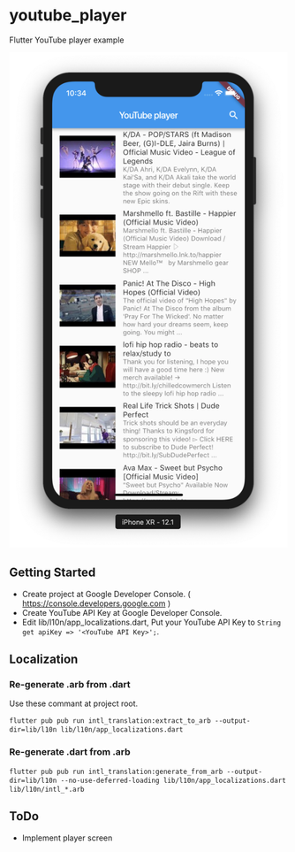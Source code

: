 # youtube_player

Flutter YouTube player example

![YouTube player screen shot](https://raw.githubusercontent.com/eyasuyuki/youtube-player/images/youtube_player.png)

## Getting Started

- Create project at Google Developer Console. ( https://console.developers.google.com )
- Create YouTube API Key at Google Developer Console.
- Edit lib/l10n/app_localizations.dart, Put your YouTube API Key to  ```String get apiKey => '<YouTube API Key>';```.

## Localization

### Re-generate .arb from .dart

Use these commant at project root.

```
flutter pub pub run intl_translation:extract_to_arb --output-dir=lib/l10n lib/l10n/app_localizations.dart
```

### Re-generate .dart from .arb

```
flutter pub pub run intl_translation:generate_from_arb --output-dir=lib/l10n --no-use-deferred-loading lib/l10n/app_localizations.dart lib/l10n/intl_*.arb
```

## ToDo

- Implement player screen

